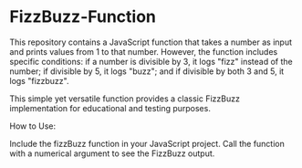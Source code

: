 # FizzBuzz-Function

This repository contains a JavaScript function that takes a number as input and prints values from 1 to that number. 
However, the function includes specific conditions: 
if a number is divisible by 3, it logs "fizz" instead of the number; 
if divisible by 5, it logs "buzz"; and if divisible by both 3 and 5, it logs "fizzbuzz". 

This simple yet versatile function provides a classic FizzBuzz implementation for educational and testing purposes.

How to Use:

Include the fizzBuzz function in your JavaScript project.
Call the function with a numerical argument to see the FizzBuzz output.
